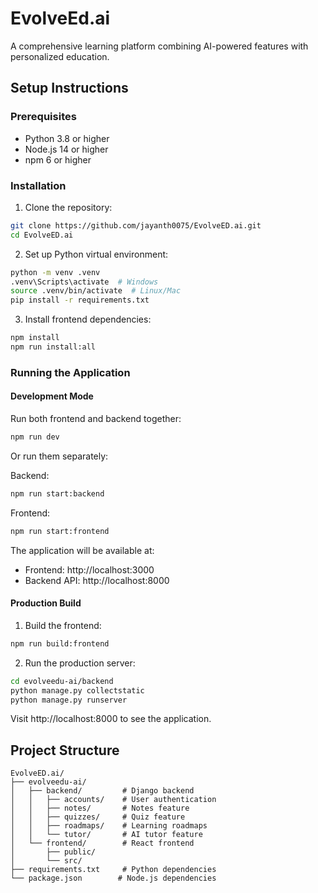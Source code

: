 # EvolveEd.ai

A comprehensive learning platform combining AI-powered features with personalized education.

## Setup Instructions

### Prerequisites
- Python 3.8 or higher
- Node.js 14 or higher
- npm 6 or higher

### Installation

1. Clone the repository:
```bash
git clone https://github.com/jayanth0075/EvolveED.ai.git
cd EvolveED.ai
```

2. Set up Python virtual environment:
```bash
python -m venv .venv
.venv\Scripts\activate  # Windows
source .venv/bin/activate  # Linux/Mac
pip install -r requirements.txt
```

3. Install frontend dependencies:
```bash
npm install
npm run install:all
```

### Running the Application

#### Development Mode
Run both frontend and backend together:
```bash
npm run dev
```

Or run them separately:

Backend:
```bash
npm run start:backend
```

Frontend:
```bash
npm run start:frontend
```

The application will be available at:
- Frontend: http://localhost:3000
- Backend API: http://localhost:8000

#### Production Build
1. Build the frontend:
```bash
npm run build:frontend
```

2. Run the production server:
```bash
cd evolveedu-ai/backend
python manage.py collectstatic
python manage.py runserver
```

Visit http://localhost:8000 to see the application.

## Project Structure

```
EvolveED.ai/
├── evolveedu-ai/
│   ├── backend/         # Django backend
│   │   ├── accounts/    # User authentication
│   │   ├── notes/       # Notes feature
│   │   ├── quizzes/     # Quiz feature
│   │   ├── roadmaps/    # Learning roadmaps
│   │   └── tutor/       # AI tutor feature
│   └── frontend/        # React frontend
│       ├── public/
│       └── src/
├── requirements.txt     # Python dependencies
└── package.json        # Node.js dependencies
```